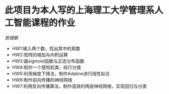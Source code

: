 # 此项目为本人写的上海理工大学管理系人工智能课程的作业
*若侵删*
* HW1:输入两个数，找出其中的素数
* HW2:矩阵的相加与内积运算
* HW3:画sigmoid函数与正态分布函数
* HW4:制作一个感知机类，经行分类
* HW5:利用梯度下降法，制作Adaline进行线性拟合
* HW6:制作前向传播的神经网络
* HW7:利用反向传播算法，制作高效的两层神经网络，实现回归与分类
